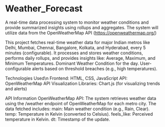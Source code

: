 # Weather_Forecast
 A real-time data processing system to monitor weather conditions and provide summarized insights using rollups and aggregates. The system will utilize data from the OpenWeatherMap API (https://openweathermap.org/)

This project fetches real-time weather data for major Indian metros like Delhi, Mumbai, Chennai, Bangalore, Kolkata, and Hyderabad, every 5 minutes (configurable). It processes and stores weather conditions, performs daily rollups, and provides insights like:
Average, Maximum, and Minimum Temperatures.
Dominant Weather Condition for the day.
User-configurable alerts based on threshold breaches (e.g., high temperatures).

Technologies Used\n
Frontend: HTML, CSS, JavaScript
API: OpenWeatherMap API
Visualization Libraries: Chart.js (for visualizing trends and alerts)

API Information
OpenWeatherMap API: The system retrieves weather data using the /weather endpoint of OpenWeatherMap for each metro city. The data fetched includes:
main: Main weather condition (e.g., Rain, Clear).
temp: Temperature in Kelvin (converted to Celsius).
feels_like: Perceived temperature in Kelvin.
dt: Timestamp of the update.
